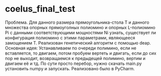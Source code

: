 # coelus_final_test
Проблема. Для данного размера прямоугольника-стола T и данного множества опорных прямоуголных полиомино и опорных L-полиомино Pi с данными соответствующими мощностями Ni узнать, существует ли конфигурация полиомино с этими параметрами, являющееся замощением T. Реализован генетический алгоритм с помощью deap. Основная идея: Устанавливаем по очереди полимино, если не вставляется, то двигаем, потом пробуем вертеть и двигать, если до сих пор не выходит, возвращаемся к предыдещей полимино, вертим и двигаем её и тд. По сути просто перебор, нужно скачать main.py установить numpy и запускать. Реализовано было в PyCharm.
